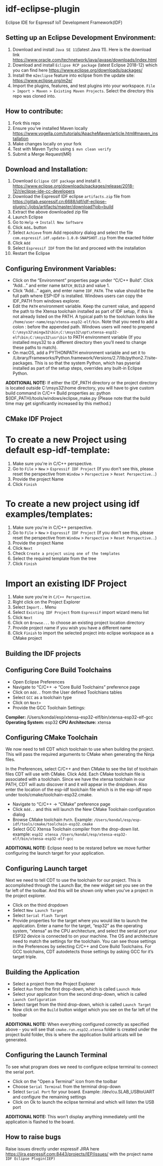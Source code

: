# idf-eclipse-plugin

Eclipse IDE for Espressif IoT Development Framework(IDF)

## Setting up an Eclipse Development Environment:
1. Download and install `Java SE 11`(latest Java 11). Here is the download link https://www.oracle.com/technetwork/java/javase/downloads/index.html
2. Download and install `Eclipse RCP package` (latest Eclipse 2018-12) which you can find here https://www.eclipse.org/downloads/packages/
3. Install the `m2eclipse` feature into eclipse from the update site: https://www.eclipse.org/m2e/
4. Import the plugins, features, and test plugins into your workspace. `File > Import > Maven > Existing Maven Projects`. Select the directory this repo was cloned into.


## How to contribute:
1. Fork this repo 
2. Ensure you’ve installed Maven locally https://www.vogella.com/tutorials/ApacheMaven/article.html#maven_installation 
3. Make changes locally on your fork
4. Test with Maven Tycho using `$ mvn clean verify`
5. Submit a Merge Request(MR)


## Download and Installation:

1. Download `Eclipse CDT package` and install it. https://www.eclipse.org/downloads/packages/release/2018-12/r/eclipse-ide-cc-developers
2. Download the Espressif IDF eclipse `artifacts.zip` file from https://gitlab.espressif.cn:6688/idf/idf-eclipse-plugin/-/jobs/artifacts/master/download?job=build
3. Extract the above downloaded zip file
4. Launch Eclipse
5. Go to `Help` -> `Install New Software`
6. Click `Add…` button
7. Select `Achieve` from Add repository dialog and select the file ``com.espressif.idf.update-1.0.0-SNAPSHOT.zip`` from the exacted folder
8. Click `Add`
9. Select `Espressif IDF` from the list and proceed with the installation 
10. Restart the Eclipse

## Configuring Environment Variables:
* Click on the “Environment” properties page under “C/C++ Build”. Click “Add…” and enter name `BATCH_BUILD` and value 1.
* Click “Add…” again, and enter name `IDF_PATH`. The value should be the full path where ESP-IDF is installed. Windows users can copy the IDF_PATH from windows explorer.
* Edit the `PATH` environment variable. Keep the current value, and append the path to the Xtensa toolchain installed as part of IDF setup, if this is not already listed on the PATH. A typical path to the toolchain looks like `/home/user-name/esp/xtensa-esp32-elf/bin`. Note that you need to add a colon : before the appended path. Windows users will need to prepend `C:\msys32\mingw32\bin;C:\msys32\opt\xtensa-esp32-elf\bin;C:\msys32\usr\bin` to PATH environment variable (If you installed msys32 to a different directory then you’ll need to change these paths to match).
* On macOS, add a PYTHONPATH environment variable and set it to /Library/Frameworks/Python.framework/Versions/2.7/lib/python2.7/site-packages. This is so that the system Python, which has pyserial installed as part of the setup steps, overrides any built-in Eclipse Python.

**ADDITIONAL NOTE:** If either the IDF_PATH directory or the project directory is located outside C:\msys32\home directory, you will have to give custom build command in C/C++ Build properties as: python ${IDF_PATH}/tools/windows/eclipse_make.py (Please note that the build time may get significantly increased by this method.) 

## CMake IDF Project

# To create a new Project using default esp-idf-template:
1. Make sure you're in C/C++ perspective.
2. Go to `File` > `New` > `Espressif IDF Project` (If you don't see this, please reset the perspective from `Window` > `Perspective` > `Reset Perspective..`)
3. Provide the project Name
4. Click `Finish`


# To create a new project using idf examples/templates:
1. Make sure you're in C/C++ perspective.
2. Go to `File` > `New` > `Espressif IDF Project` (If you don't see this, please reset the perspective from `Window` > `Perspective` > `Reset Perspective..`)
3. Provide the project Name
4. Click `Next`
5. Check `Create a project using one of the templates`
6. Select the required template from the tree
7. Click `Finish`

#  Import an existing IDF Project
1. Make sure you're in `C/C++ Perspective`.
2. Right click on the Project Explorer
3. Select `Import..` Menu
4. Select `Existing IDF Project` from `Espressif` import wizard menu list
5. Click `Next`
6. Click on `Browse...` to choose an existing project location directory
7. Provide project name if you wish you have a different name
8. Click `Finish` to import the selected project into eclipse workspace as a CMake project


## Building the IDF projects

## Configuring Core Build Toolchains

* Open Eclipse Preferences
* Navigate to “C/C++  -> “Core Build Toolchains” preference page
* Click on `Add..` from the User defined Toolchians tables
* Select `GCC` as a toolchain type
* Click on `Next>`
* Provide the GCC Toolchain Settings:

**Compiler:** /Users/kondal/esp/xtensa-esp32-elf/bin/xtensa-esp32-elf-gcc
**Operating System:** esp32
**CPU Architecture:** xtensa

## Configuring CMake Toolchain
We now need to tell CDT which toolchain to use when building the project. This will pass the required arguments to CMake when generating the Ninja files.

In the Preferences, select C/C++ and then CMake to see the list of toolchain files CDT will use with CMake. Click Add. Each CMake toolchain file is associated with a toolchain. Since we have the xtensa toolchain in our PATH, CDT will auto discover it and it will appear in the dropdown. Also enter the location of the esp-idf toolchain file which is in the esp-idf repo under tools/cmake/toolchain-esp32.cmake.

* Navigate to “C/C++  -> “CMake” preference page
* Click `Add..` and this will launch the New CMake Toolchain configuration dialog
* Browse CMake toolchain `Path`. Example: `/Users/kondal/esp/esp-idf/tools/cmake/toolchain-esp32.cmake`
* Select GCC Xtensa Toolchain compiler from the drop-down list. example: `esp32 xtensa /Users/kondal/esp/xtensa-esp32-elf/bin/xtensa-esp32-elf-gcc`

**ADDITIONAL NOTE:**  Eclipse need to be restared before we move further configuring the launch target for your application.

## Configuring Launch target
Next we need to tell CDT to use the toolchain for our project. This is accomplished through the Launch Bar, the new widget set you see on the far left of the toolbar. And this will be shown only when you've a project in the project explorer.

* Click on the third dropdown 
* Select `New Launch Target`
* Select `Serial Flash Target`
* Provide properties for the target where you would like to launch the application. Enter a name for the target, “esp32” as the operating system, “xtensa” as the CPU architecture, and select the serial port your ESP32 device is connected to on your machine. The OS and architecture need to match the settings for the toolchain. You can see those settings in the Preferences by selecting C/C++ and Core Build Toolchains. For GCC toolchains, CDT autodetects those settings by asking GCC for it’s target triple.

## Building the Application
* Select a project from the Project Explorer
* Select `Run` from the first drop-down, which is called `Launch Mode`
* Select your applicaton from the second drop-down, which is called `Launch Configuration`
* Select target from the third drop-down, which is called `Launch Target`
* Now click on the `Build` button widget which you see on the far left of the toolbar

**ADDITIONAL NOTE:**  When everything configured correctly as specified above - you will see that `cmake.run.esp32.xtensa` folder is created under the project build folder, this is where the application build articats will be generated. 

## Configuring the Launch Terminal
To see what program does we need to configure eclipse terminal to connect the serial port.

* Click on the "Open a Terminal" icon from the toolbar
* Choose `Serial Terminal` from the terminal drop-down
* Select `Serial Port` for your board. Example: /dev/cu.SLAB_USBtoUART and configure the remaining settings
* Click on Ok to launch the eclipse terminal and which will listen the USB port

**ADDITIONAL NOTE:** This won't display anything immediately until the application is flashed to the board. 




## How to raise bugs
Raise issues directly under espressif JIRA here https://jira.espressif.com:8443/projects/IEP/issues/ with the project name `IDF Eclipse Plugin(IEP)`

